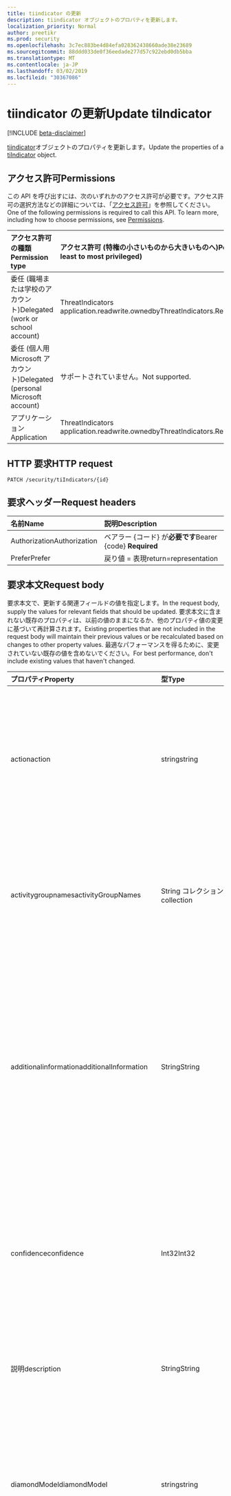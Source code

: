 ```yaml
---
title: tiindicator の更新
description: tiindicator オブジェクトのプロパティを更新します。
localization_priority: Normal
author: preetikr
ms.prod: security
ms.openlocfilehash: 3c7ec883be4d84efa028362438660ade38e23689
ms.sourcegitcommit: 88ddd033de0f36eedade277d57c922ebd0db5bba
ms.translationtype: MT
ms.contentlocale: ja-JP
ms.lasthandoff: 03/02/2019
ms.locfileid: "30367086"
---
```

# <a name="update-tiindicator"></a><span data-ttu-id="593c2-103">tiindicator の更新</span><span class="sxs-lookup"><span data-stu-id="593c2-103">Update tiIndicator</span></span>

[!INCLUDE [beta-disclaimer](../../includes/beta-disclaimer.md)]

<span data-ttu-id="593c2-104">[tiindicator](../resources/tiindicator.md)オブジェクトのプロパティを更新します。</span><span class="sxs-lookup"><span data-stu-id="593c2-104">Update the properties of a [tiIndicator](../resources/tiindicator.md) object.</span></span>

## <a name="permissions"></a><span data-ttu-id="593c2-105">アクセス許可</span><span class="sxs-lookup"><span data-stu-id="593c2-105">Permissions</span></span>

<span data-ttu-id="593c2-p101">この API を呼び出すには、次のいずれかのアクセス許可が必要です。アクセス許可の選択方法などの詳細については、「[アクセス許可](/graph/permissions-reference)」を参照してください。</span><span class="sxs-lookup"><span data-stu-id="593c2-p101">One of the following permissions is required to call this API. To learn more, including how to choose permissions, see [Permissions](/graph/permissions-reference).</span></span>

| <span data-ttu-id="593c2-108">アクセス許可の種類</span><span class="sxs-lookup"><span data-stu-id="593c2-108">Permission type</span></span>                        | <span data-ttu-id="593c2-109">アクセス許可 (特権の小さいものから大きいものへ)</span><span class="sxs-lookup"><span data-stu-id="593c2-109">Permissions (from least to most privileged)</span></span> |
|:---------------------------------------|:--------------------------------------------|
| <span data-ttu-id="593c2-110">委任 (職場または学校のアカウント)</span><span class="sxs-lookup"><span data-stu-id="593c2-110">Delegated (work or school account)</span></span>     | <span data-ttu-id="593c2-111">ThreatIndicators application.readwrite.ownedby</span><span class="sxs-lookup"><span data-stu-id="593c2-111">ThreatIndicators.ReadWrite.OwnedBy</span></span> |
| <span data-ttu-id="593c2-112">委任 (個人用 Microsoft アカウント)</span><span class="sxs-lookup"><span data-stu-id="593c2-112">Delegated (personal Microsoft account)</span></span> | <span data-ttu-id="593c2-113">サポートされていません。</span><span class="sxs-lookup"><span data-stu-id="593c2-113">Not supported.</span></span> |
| <span data-ttu-id="593c2-114">アプリケーション</span><span class="sxs-lookup"><span data-stu-id="593c2-114">Application</span></span>                            | <span data-ttu-id="593c2-115">ThreatIndicators application.readwrite.ownedby</span><span class="sxs-lookup"><span data-stu-id="593c2-115">ThreatIndicators.ReadWrite.OwnedBy</span></span> |

## <a name="http-request"></a><span data-ttu-id="593c2-116">HTTP 要求</span><span class="sxs-lookup"><span data-stu-id="593c2-116">HTTP request</span></span>

<!-- { "blockType": "ignored" } -->

```http
PATCH /security/tiIndicators/{id}
```

## <a name="request-headers"></a><span data-ttu-id="593c2-117">要求ヘッダー</span><span class="sxs-lookup"><span data-stu-id="593c2-117">Request headers</span></span>

| <span data-ttu-id="593c2-118">名前</span><span class="sxs-lookup"><span data-stu-id="593c2-118">Name</span></span>       | <span data-ttu-id="593c2-119">説明</span><span class="sxs-lookup"><span data-stu-id="593c2-119">Description</span></span>|
|:-----------|:-----------|
| <span data-ttu-id="593c2-120">Authorization</span><span class="sxs-lookup"><span data-stu-id="593c2-120">Authorization</span></span> | <span data-ttu-id="593c2-121">ベアラー {コード} が**必要です**</span><span class="sxs-lookup"><span data-stu-id="593c2-121">Bearer {code} **Required**</span></span> |
|<span data-ttu-id="593c2-122">Prefer</span><span class="sxs-lookup"><span data-stu-id="593c2-122">Prefer</span></span> | <span data-ttu-id="593c2-123">戻り値 = 表現</span><span class="sxs-lookup"><span data-stu-id="593c2-123">return=representation</span></span> |

## <a name="request-body"></a><span data-ttu-id="593c2-124">要求本文</span><span class="sxs-lookup"><span data-stu-id="593c2-124">Request body</span></span>

<span data-ttu-id="593c2-125">要求本文で、更新する関連フィールドの値を指定します。</span><span class="sxs-lookup"><span data-stu-id="593c2-125">In the request body, supply the values for relevant fields that should be updated.</span></span> <span data-ttu-id="593c2-126">要求本文に含まれない既存のプロパティは、以前の値のままになるか、他のプロパティ値の変更に基づいて再計算されます。</span><span class="sxs-lookup"><span data-stu-id="593c2-126">Existing properties that are not included in the request body will maintain their previous values or be recalculated based on changes to other property values.</span></span> <span data-ttu-id="593c2-127">最適なパフォーマンスを得るために、変更されていない既存の値を含めないでください。</span><span class="sxs-lookup"><span data-stu-id="593c2-127">For best performance, don't include existing values that haven't changed.</span></span>

| <span data-ttu-id="593c2-128">プロパティ</span><span class="sxs-lookup"><span data-stu-id="593c2-128">Property</span></span>     | <span data-ttu-id="593c2-129">型</span><span class="sxs-lookup"><span data-stu-id="593c2-129">Type</span></span>        | <span data-ttu-id="593c2-130">説明</span><span class="sxs-lookup"><span data-stu-id="593c2-130">Description</span></span> |
|:-------------|:------------|:------------|
|<span data-ttu-id="593c2-131">action</span><span class="sxs-lookup"><span data-stu-id="593c2-131">action</span></span>|<span data-ttu-id="593c2-132">string</span><span class="sxs-lookup"><span data-stu-id="593c2-132">string</span></span>| <span data-ttu-id="593c2-133">インジケーターが targetproduct セキュリティツール内から一致した場合に適用するアクション。</span><span class="sxs-lookup"><span data-stu-id="593c2-133">The action to apply if the indicator is matched from within the targetProduct security tool.</span></span> <span data-ttu-id="593c2-134">使用可能な値は、`unknown`、`allow`、`block`、`alert` です。</span><span class="sxs-lookup"><span data-stu-id="593c2-134">Possible values are: `unknown`, `allow`, `block`, `alert`.</span></span>|
|<span data-ttu-id="593c2-135">activitygroupnames</span><span class="sxs-lookup"><span data-stu-id="593c2-135">activityGroupNames</span></span>|<span data-ttu-id="593c2-136">String コレクション</span><span class="sxs-lookup"><span data-stu-id="593c2-136">String collection</span></span>|<span data-ttu-id="593c2-137">脅威指標でカバーされる悪意のあるアクティビティを担当する、その当事者のためのサイバー脅威インテリジェンス名。</span><span class="sxs-lookup"><span data-stu-id="593c2-137">The cyber threat intelligence name(s) for the parties responsible for the malicious activity covered by the threat indicator.</span></span>|
|<span data-ttu-id="593c2-138">additionalinformation</span><span class="sxs-lookup"><span data-stu-id="593c2-138">additionalInformation</span></span>|<span data-ttu-id="593c2-139">String</span><span class="sxs-lookup"><span data-stu-id="593c2-139">String</span></span>|<span data-ttu-id="593c2-140">他の tiindicator プロパティでカバーされていない特別なデータが配置される可能性がある catchall 領域。</span><span class="sxs-lookup"><span data-stu-id="593c2-140">A catchall area into which extra data from the indicator not covered by the other tiIndicator properties may be placed.</span></span> <span data-ttu-id="593c2-141">通常、additionalinformation に配置されるデータは、targetproduct セキュリティツールでは使用されません。</span><span class="sxs-lookup"><span data-stu-id="593c2-141">Data placed into additionalInformation will typically not be utilized by the targetProduct security tool.</span></span>|
|<span data-ttu-id="593c2-142">confidence</span><span class="sxs-lookup"><span data-stu-id="593c2-142">confidence</span></span>|<span data-ttu-id="593c2-143">Int32</span><span class="sxs-lookup"><span data-stu-id="593c2-143">Int32</span></span>|<span data-ttu-id="593c2-144">インジケーター内のデータが悪意のある動作を正確に特定していることを表す整数。</span><span class="sxs-lookup"><span data-stu-id="593c2-144">An integer representing the confidence the data within the indicator accurately identifies malicious behavior.</span></span> <span data-ttu-id="593c2-145">指定できる値は 0 ~ 100 で、100は最高です。</span><span class="sxs-lookup"><span data-stu-id="593c2-145">Acceptable values are 0 – 100 with 100 being the highest.</span></span>|
|<span data-ttu-id="593c2-146">説明</span><span class="sxs-lookup"><span data-stu-id="593c2-146">description</span></span>|<span data-ttu-id="593c2-147">String</span><span class="sxs-lookup"><span data-stu-id="593c2-147">String</span></span>|<span data-ttu-id="593c2-148">インジケーターで表される脅威の簡単な説明 (100 文字以内)。</span><span class="sxs-lookup"><span data-stu-id="593c2-148">Brief description (100 characters or less) of the threat represented by the indicator.</span></span>|
|<span data-ttu-id="593c2-149">diamondModel</span><span class="sxs-lookup"><span data-stu-id="593c2-149">diamondModel</span></span>|<span data-ttu-id="593c2-150">string</span><span class="sxs-lookup"><span data-stu-id="593c2-150">string</span></span>|<span data-ttu-id="593c2-151">このインジケーターが存在する菱形モデルの領域。</span><span class="sxs-lookup"><span data-stu-id="593c2-151">The area of the Diamond Model in which this indicator exists.</span></span> <span data-ttu-id="593c2-152">可能な値は、`unknown`、`adversary`、`capability`、`infrastructure`、`victim` です。</span><span class="sxs-lookup"><span data-stu-id="593c2-152">Possible values are: `unknown`, `adversary`, `capability`, `infrastructure`, `victim`.</span></span>|
|<span data-ttu-id="593c2-153">expirationDateTime</span><span class="sxs-lookup"><span data-stu-id="593c2-153">expirationDateTime</span></span>|<span data-ttu-id="593c2-154">DateTimeOffset</span><span class="sxs-lookup"><span data-stu-id="593c2-154">DateTimeOffset</span></span>| <span data-ttu-id="593c2-155">インジケーターがいつ期限切れになるかを示す DateTime 文字列。</span><span class="sxs-lookup"><span data-stu-id="593c2-155">DateTime string indicating when the Indicator expires.</span></span> <span data-ttu-id="593c2-156">システム内の古いインジケーターが保持されないようにするには、すべてのインジケーターに有効期限が設定されている必要があります。</span><span class="sxs-lookup"><span data-stu-id="593c2-156">All indicators must have an expiration date to avoid stale indicators persisting in the system.</span></span> <span data-ttu-id="593c2-157">Timestamp 型は、ISO 8601 形式を使用して日付と時刻の情報を表し、常に UTC 時間です。</span><span class="sxs-lookup"><span data-stu-id="593c2-157">The Timestamp type represents date and time information using ISO 8601 format and is always in UTC time.</span></span> <span data-ttu-id="593c2-158">たとえば、2014 年 1 月 1 日午前 0 時 (UTC) は、次のようになります。`2014-01-01T00:00:00Z`</span><span class="sxs-lookup"><span data-stu-id="593c2-158">For example, midnight UTC on Jan 1, 2014 would look like this: `2014-01-01T00:00:00Z`.</span></span>|
|<span data-ttu-id="593c2-159">externalId</span><span class="sxs-lookup"><span data-stu-id="593c2-159">externalId</span></span>|<span data-ttu-id="593c2-160">String</span><span class="sxs-lookup"><span data-stu-id="593c2-160">String</span></span>|<span data-ttu-id="593c2-161">インジケーターをインジケータープロバイダーのシステム (例: 外部キー) に結びつける識別番号。</span><span class="sxs-lookup"><span data-stu-id="593c2-161">An identification number that ties the indicator back to the indicator provider’s system (e.g. a foreign key).</span></span>|
|<span data-ttu-id="593c2-162">isActive</span><span class="sxs-lookup"><span data-stu-id="593c2-162">isActive</span></span>|<span data-ttu-id="593c2-163">Boolean</span><span class="sxs-lookup"><span data-stu-id="593c2-163">Boolean</span></span>|<span data-ttu-id="593c2-164">システム内のインジケーターを非アクティブ化するために使用されます。</span><span class="sxs-lookup"><span data-stu-id="593c2-164">Used to deactivate indicators within system.</span></span> <span data-ttu-id="593c2-165">既定では、送信されたインジケーターはすべてアクティブとして設定されます。</span><span class="sxs-lookup"><span data-stu-id="593c2-165">By default, any indicator submitted is set as active.</span></span> <span data-ttu-id="593c2-166">ただし、プロバイダーは、この設定を使用した既存のインジケーターを ' False ' に送信して、システム内のインジケーターを非アクティブ化することができます。</span><span class="sxs-lookup"><span data-stu-id="593c2-166">However, providers may submit existing indicators with this set to ‘False’ to deactivate indicators in the system.</span></span>|
|<span data-ttu-id="593c2-167">"出てきたチェイン"</span><span class="sxs-lookup"><span data-stu-id="593c2-167">killChain</span></span>|<span data-ttu-id="593c2-168">String コレクション</span><span class="sxs-lookup"><span data-stu-id="593c2-168">String collection</span></span>|<span data-ttu-id="593c2-169">このインジケーターが対象とする、キルチェーン上の点または点を表す文字列の JSON 配列。</span><span class="sxs-lookup"><span data-stu-id="593c2-169">A JSON array of strings that describes which point or points on the Kill Chain this indicator targets.</span></span> <span data-ttu-id="593c2-170">正確な値については、以下の「"" を参照」の値」を参照してください。</span><span class="sxs-lookup"><span data-stu-id="593c2-170">See "killChain values" below for exact values.</span></span>|
|<span data-ttu-id="593c2-171">knownfalse 陽性</span><span class="sxs-lookup"><span data-stu-id="593c2-171">knownFalsePositives</span></span>|<span data-ttu-id="593c2-172">String</span><span class="sxs-lookup"><span data-stu-id="593c2-172">String</span></span>|<span data-ttu-id="593c2-173">インジケーターが誤検知を引き起こす可能性があるシナリオ。</span><span class="sxs-lookup"><span data-stu-id="593c2-173">Scenarios in which the indicator may cause false positives.</span></span> <span data-ttu-id="593c2-174">これは、人間が判読できるテキストである必要があります。</span><span class="sxs-lookup"><span data-stu-id="593c2-174">This should be human-readable text.</span></span>|
|<span data-ttu-id="593c2-175">lastReportedDateTime</span><span class="sxs-lookup"><span data-stu-id="593c2-175">lastReportedDateTime</span></span>|<span data-ttu-id="593c2-176">DateTimeOffset</span><span class="sxs-lookup"><span data-stu-id="593c2-176">DateTimeOffset</span></span>|<span data-ttu-id="593c2-177">最後にインジケーターが表示された時刻。</span><span class="sxs-lookup"><span data-stu-id="593c2-177">The last time the indicator was seen.</span></span> <span data-ttu-id="593c2-178">Timestamp 型は、ISO 8601 形式を使用して日付と時刻の情報を表し、常に UTC 時間です。</span><span class="sxs-lookup"><span data-stu-id="593c2-178">The Timestamp type represents date and time information using ISO 8601 format and is always in UTC time.</span></span> <span data-ttu-id="593c2-179">たとえば、2014 年 1 月 1 日午前 0 時 (UTC) は、次のようになります。`2014-01-01T00:00:00Z`</span><span class="sxs-lookup"><span data-stu-id="593c2-179">For example, midnight UTC on Jan 1, 2014 would look like this: `2014-01-01T00:00:00Z`</span></span>|
|<span data-ttu-id="593c2-180">悪意のある refrefamilynames</span><span class="sxs-lookup"><span data-stu-id="593c2-180">malwareFamilyNames</span></span>|<span data-ttu-id="593c2-181">String コレクション</span><span class="sxs-lookup"><span data-stu-id="593c2-181">String collection</span></span>|<span data-ttu-id="593c2-182">インジケーターに関連付けられたマルウェアファミリ名 (存在する場合)。</span><span class="sxs-lookup"><span data-stu-id="593c2-182">The malware family name associated with an indicator if it exists.</span></span> <span data-ttu-id="593c2-183">microsoft では、Windows Defender セキュリティインテリジェンスの[脅威の百科事典](https://www.microsoft.com/wdsi/threats)を使用して検出できる場合は、microsoft マルウェアファミリ名を推奨しています。</span><span class="sxs-lookup"><span data-stu-id="593c2-183">Microsoft prefers the Microsoft malware family name if at all possible which can be found via the Windows Defender Security Intelligence [threat encyclopedia](https://www.microsoft.com/wdsi/threats).</span></span>|
|<span data-ttu-id="593c2-184">「いいえ veonly」</span><span class="sxs-lookup"><span data-stu-id="593c2-184">passiveOnly</span></span>|<span data-ttu-id="593c2-185">Boolean</span><span class="sxs-lookup"><span data-stu-id="593c2-185">Boolean</span></span>|<span data-ttu-id="593c2-186">エンドユーザーに表示されるイベントをインジケーターがトリガーするかどうかを決定します。</span><span class="sxs-lookup"><span data-stu-id="593c2-186">Determines if the indicator should trigger an event that is visible to an end-user.</span></span> <span data-ttu-id="593c2-187">[true] に設定されている場合、セキュリティツールは、' hit ' が発生したことをエンドユーザーに通知しません。</span><span class="sxs-lookup"><span data-stu-id="593c2-187">When set to ‘true,’ security tools will not notify the end user that a ‘hit’ has occurred.</span></span> <span data-ttu-id="593c2-188">これは、通常、一致が発生したが、その操作は実行されないことをログに記録するセキュリティ製品によって、監査またはサイレントモードとして扱われます。</span><span class="sxs-lookup"><span data-stu-id="593c2-188">This is most often treated as audit or silent mode by security products where they will simply log that a match occurred but will not perform the action.</span></span> <span data-ttu-id="593c2-189">既定値は false です。</span><span class="sxs-lookup"><span data-stu-id="593c2-189">Default value is false.</span></span>|
|<span data-ttu-id="593c2-190">重大度</span><span class="sxs-lookup"><span data-stu-id="593c2-190">severity</span></span>|<span data-ttu-id="593c2-191">Int32</span><span class="sxs-lookup"><span data-stu-id="593c2-191">Int32</span></span>|<span data-ttu-id="593c2-192">インジケーター内のデータによって識別される、悪意のある動作の重要度を表す整数。</span><span class="sxs-lookup"><span data-stu-id="593c2-192">An integer representing the severity of the malicious behavior identified by the data within the indicator.</span></span> <span data-ttu-id="593c2-193">指定可能な値は0–5で、5は最も深刻であり、0はまったく重要ではありません。</span><span class="sxs-lookup"><span data-stu-id="593c2-193">Acceptable values are 0 – 5 where 5 is the most severe and zero is not severe at all.</span></span> <span data-ttu-id="593c2-194">既定値は3です。</span><span class="sxs-lookup"><span data-stu-id="593c2-194">Default value is 3.</span></span>|
|<span data-ttu-id="593c2-195">tags</span><span class="sxs-lookup"><span data-stu-id="593c2-195">tags</span></span>|<span data-ttu-id="593c2-196">String コレクション</span><span class="sxs-lookup"><span data-stu-id="593c2-196">String collection</span></span>|<span data-ttu-id="593c2-197">任意のタグ/キーワードを格納する文字列の JSON 配列。</span><span class="sxs-lookup"><span data-stu-id="593c2-197">A JSON array of strings that stores arbitrary tags/keywords.</span></span>|
|<span data-ttu-id="593c2-198">tlpLevel</span><span class="sxs-lookup"><span data-stu-id="593c2-198">tlpLevel</span></span>|<span data-ttu-id="593c2-199">string</span><span class="sxs-lookup"><span data-stu-id="593c2-199">string</span></span>| <span data-ttu-id="593c2-200">インジケーターのトラフィックライトプロトコルの値。</span><span class="sxs-lookup"><span data-stu-id="593c2-200">Traffic Light Protocol value for the indicator.</span></span> <span data-ttu-id="593c2-201">可能な値は、`unknown`、`white`、`green`、`amber`、`red` です。</span><span class="sxs-lookup"><span data-stu-id="593c2-201">Possible values are: `unknown`, `white`, `green`, `amber`, `red`.</span></span>|

### <a name="diamondmodel-values"></a><span data-ttu-id="593c2-202">diamondModel の値</span><span class="sxs-lookup"><span data-stu-id="593c2-202">diamondModel values</span></span>

<span data-ttu-id="593c2-203">このモデルの詳細については、[ダイヤモンドモデル](http://diamondmodel.org)を参照してください。</span><span class="sxs-lookup"><span data-stu-id="593c2-203">For information about this model, see [The diamond model](http://diamondmodel.org).</span></span>

| <span data-ttu-id="593c2-204">値</span><span class="sxs-lookup"><span data-stu-id="593c2-204">Values</span></span> | <span data-ttu-id="593c2-205">説明</span><span class="sxs-lookup"><span data-stu-id="593c2-205">Description</span></span> |
|:-------|:------------|
|<span data-ttu-id="593c2-206">攻撃</span><span class="sxs-lookup"><span data-stu-id="593c2-206">adversary</span></span>|<span data-ttu-id="593c2-207">このマークは、敵対について説明します。</span><span class="sxs-lookup"><span data-stu-id="593c2-207">The indicator describes the adversary.</span></span>|
|<span data-ttu-id="593c2-208">capability</span><span class="sxs-lookup"><span data-stu-id="593c2-208">capability</span></span>|<span data-ttu-id="593c2-209">マークは敵対機の機能です。</span><span class="sxs-lookup"><span data-stu-id="593c2-209">The indicator is a capability of the adversary.</span></span>|
|<span data-ttu-id="593c2-210">構築</span><span class="sxs-lookup"><span data-stu-id="593c2-210">infrastructure</span></span>|<span data-ttu-id="593c2-211">このインジケーターは、敵対のインフラストラクチャを示しています。</span><span class="sxs-lookup"><span data-stu-id="593c2-211">The indicator describes infrastructure of the adversary.</span></span>|
|<span data-ttu-id="593c2-212">犠牲</span><span class="sxs-lookup"><span data-stu-id="593c2-212">victim</span></span>|<span data-ttu-id="593c2-213">インジケーターは、敵対者の被害者を示します。</span><span class="sxs-lookup"><span data-stu-id="593c2-213">The indicator describes the victim of the adversary.</span></span>|

### <a name="killchain-values"></a><span data-ttu-id="593c2-214">指定した値の継承</span><span class="sxs-lookup"><span data-stu-id="593c2-214">killChain values</span></span>

| <span data-ttu-id="593c2-215">値</span><span class="sxs-lookup"><span data-stu-id="593c2-215">Values</span></span> | <span data-ttu-id="593c2-216">説明</span><span class="sxs-lookup"><span data-stu-id="593c2-216">Description</span></span> |
|:-------|:------------|
|<span data-ttu-id="593c2-217">アクション</span><span class="sxs-lookup"><span data-stu-id="593c2-217">Actions</span></span>|<span data-ttu-id="593c2-218">"目的に対するアクション" を表します。</span><span class="sxs-lookup"><span data-stu-id="593c2-218">Represents “Actions on Objectives”.</span></span> <span data-ttu-id="593c2-219">攻撃者が侵害されたシステムを活用して、分散型サービス拒否攻撃などの処理を実行している。</span><span class="sxs-lookup"><span data-stu-id="593c2-219">The attacker is leveraging the compromised system to take actions such as a distributed denial of service attack.</span></span>|
|<span data-ttu-id="593c2-220">基準</span><span class="sxs-lookup"><span data-stu-id="593c2-220">C2</span></span>|<span data-ttu-id="593c2-221">侵害されたシステムの操作によって制御されるチャネルを表します。</span><span class="sxs-lookup"><span data-stu-id="593c2-221">Represents the control channel by which a compromised system is manipulated.</span></span>|
|<span data-ttu-id="593c2-222">配信</span><span class="sxs-lookup"><span data-stu-id="593c2-222">Delivery</span></span>|<span data-ttu-id="593c2-223">悪用コードを (例: USB、電子メール、web サイトなどの) 被害に分配するプロセス。</span><span class="sxs-lookup"><span data-stu-id="593c2-223">The process of distributing the exploit code to victims (for example USB, email, websites).</span></span>|
|<span data-ttu-id="593c2-224">活用</span><span class="sxs-lookup"><span data-stu-id="593c2-224">Exploitation</span></span>|<span data-ttu-id="593c2-225">脆弱性を利用するエクスプロイトコード (例: コードの実行)。</span><span class="sxs-lookup"><span data-stu-id="593c2-225">The exploit code taking advantage of vulnerabilities (for example, code execution).</span></span>|
|<span data-ttu-id="593c2-226">インストール</span><span class="sxs-lookup"><span data-stu-id="593c2-226">Installation</span></span>|<span data-ttu-id="593c2-227">脆弱性が悪用された後にマルウェアをインストールする。</span><span class="sxs-lookup"><span data-stu-id="593c2-227">Installing malware after a vulnerability has been exploited.</span></span>|
|<span data-ttu-id="593c2-228">予備</span><span class="sxs-lookup"><span data-stu-id="593c2-228">Reconnaissance</span></span>|<span data-ttu-id="593c2-229">マークは、今後の攻撃で使用されるアクティビティグループの情報の証拠です。</span><span class="sxs-lookup"><span data-stu-id="593c2-229">Indicator is evidence of an activity group harvesting information to be used in a future attack.</span></span>|
|<span data-ttu-id="593c2-230">Weaponization</span><span class="sxs-lookup"><span data-stu-id="593c2-230">Weaponization</span></span>|<span data-ttu-id="593c2-231">脆弱性を悪用コードに変える (たとえば、マルウェア)。</span><span class="sxs-lookup"><span data-stu-id="593c2-231">Turning a vulnerability into exploit code (for example, malware).</span></span>|

### <a name="tlplevel-values"></a><span data-ttu-id="593c2-232">tlpLevel の値</span><span class="sxs-lookup"><span data-stu-id="593c2-232">tlpLevel values</span></span>

<span data-ttu-id="593c2-233">各インジケーターには、送信時にトラフィックライトプロトコル (tlp) 値が必要です。</span><span class="sxs-lookup"><span data-stu-id="593c2-233">Every indicator must have a Traffic Light Protocol (tlp) value when it is submitted.</span></span> <span data-ttu-id="593c2-234">この値は、特定のインジケーターの感度と共有の範囲を表します。</span><span class="sxs-lookup"><span data-stu-id="593c2-234">This value represents the sensitivity and sharing scope of a given indicator.</span></span>

| <span data-ttu-id="593c2-235">値</span><span class="sxs-lookup"><span data-stu-id="593c2-235">Values</span></span> | <span data-ttu-id="593c2-236">説明</span><span class="sxs-lookup"><span data-stu-id="593c2-236">Description</span></span> |
|:-------|:------------|
|<span data-ttu-id="593c2-237">白</span><span class="sxs-lookup"><span data-stu-id="593c2-237">White</span></span>| <span data-ttu-id="593c2-238">共有スコープ: 無制限。</span><span class="sxs-lookup"><span data-stu-id="593c2-238">Sharing scope: Unlimited.</span></span> <span data-ttu-id="593c2-239">インジケーターは無制限に共有できます。制限はありません。</span><span class="sxs-lookup"><span data-stu-id="593c2-239">Indicators can be shared freely, without restriction.</span></span>|
|<span data-ttu-id="593c2-240">緑</span><span class="sxs-lookup"><span data-stu-id="593c2-240">Green</span></span>| <span data-ttu-id="593c2-241">共有スコープ: コミュニティ。</span><span class="sxs-lookup"><span data-stu-id="593c2-241">Sharing scope: Community.</span></span> <span data-ttu-id="593c2-242">インジケーターはセキュリティコミュニティと共有できます。</span><span class="sxs-lookup"><span data-stu-id="593c2-242">Indicators can be shared with the security community.</span></span>|
|<span data-ttu-id="593c2-243">黄色い</span><span class="sxs-lookup"><span data-stu-id="593c2-243">Amber</span></span>| <span data-ttu-id="593c2-244">共有スコープ: 制限されています。</span><span class="sxs-lookup"><span data-stu-id="593c2-244">Sharing scope: Limited.</span></span> <span data-ttu-id="593c2-245">これは、インジケーターの既定の設定であり、共有を脅威インテリジェンスを実装するサービスとサービスオペレーターだけに限定し、共有を制限します。2) システムの動作がインジケーターと同じであるお客様。</span><span class="sxs-lookup"><span data-stu-id="593c2-245">This is the default setting for indicators and restricts sharing to only those with a need-to-know: 1) Services and service operators that implement threat intelligence; 2) Customers whose system(s) exhibit behavior consistent with the indicator.</span></span>|
|<span data-ttu-id="593c2-246">赤</span><span class="sxs-lookup"><span data-stu-id="593c2-246">Red</span></span>| <span data-ttu-id="593c2-247">共有スコープ: Personal。</span><span class="sxs-lookup"><span data-stu-id="593c2-247">Sharing scope: Personal.</span></span> <span data-ttu-id="593c2-248">これらのインジケーターは、本人でのみ直接共有されるようになっています。</span><span class="sxs-lookup"><span data-stu-id="593c2-248">These indicators are to only be shared directly and, preferably, in person.</span></span> <span data-ttu-id="593c2-249">通常は、指定された制限によって tlp 赤のインジケーターは取り込まれたされません。</span><span class="sxs-lookup"><span data-stu-id="593c2-249">Typically, TLP Red indicators are not ingested due to their pre-defined restrictions.</span></span> <span data-ttu-id="593c2-250">tlp 赤のインジケーターが送信され\*\*\*\* た場合は、"いいえ" の`True`プロパティをに設定する必要があります。</span><span class="sxs-lookup"><span data-stu-id="593c2-250">If TLP Red indicators are submitted, the **passiveOnly** property should be set to `True` as well.</span></span> |

## <a name="response"></a><span data-ttu-id="593c2-251">応答</span><span class="sxs-lookup"><span data-stu-id="593c2-251">Response</span></span>

<span data-ttu-id="593c2-252">成功した場合、このメソッドは `204 No Content` 応答コードを返します。</span><span class="sxs-lookup"><span data-stu-id="593c2-252">If successful, this method returns a `204 No Content` response code.</span></span>

<span data-ttu-id="593c2-253">省略可能な`200 OK`要求ヘッダーが使用されている場合、メソッドは応答コードと、応答本文で更新された[tiindicator](../resources/tiIndicator.md)オブジェクトを返します。</span><span class="sxs-lookup"><span data-stu-id="593c2-253">If the optional request header is used, the method returns a `200 OK` response code and the updated [tiIndicator](../resources/tiIndicator.md) object in the response body.</span></span>

## <a name="examples"></a><span data-ttu-id="593c2-254">例</span><span class="sxs-lookup"><span data-stu-id="593c2-254">Examples</span></span>

### <a name="example-1-request-without-prefer-header"></a><span data-ttu-id="593c2-255">例 1: 希望するヘッダーのない要求</span><span class="sxs-lookup"><span data-stu-id="593c2-255">Example 1: Request without Prefer header</span></span>

### <a name="request"></a><span data-ttu-id="593c2-256">要求</span><span class="sxs-lookup"><span data-stu-id="593c2-256">Request</span></span>

<span data-ttu-id="593c2-257">ヘッダーの`Prefer`ない要求の例を次に示します。</span><span class="sxs-lookup"><span data-stu-id="593c2-257">The following is an example of the request without the `Prefer` header.</span></span>
<!-- {
  "blockType": "request",
  "name": "update_tiIndicator"
}-->

```http
PATCH https://graph.microsoft.com/beta/security/tiIndicators/{id}
Content-type: application/json

{
  "description": "description-updated",
}
```

### <a name="response"></a><span data-ttu-id="593c2-258">応答</span><span class="sxs-lookup"><span data-stu-id="593c2-258">Response</span></span>

<span data-ttu-id="593c2-259">応答の例を次に示します。</span><span class="sxs-lookup"><span data-stu-id="593c2-259">The following is an example of the response.</span></span>

<!-- {
  "blockType": "response",
  "truncated": true,
  "@odata.type": "microsoft.graph.tiIndicator"
} -->

```http
HTTP/1.1 204 No Content
```

### <a name="example-2-request-with-prefer-header"></a><span data-ttu-id="593c2-260">例 2: 要求ヘッダーを使用した要求</span><span class="sxs-lookup"><span data-stu-id="593c2-260">Example 2: Request with Prefer header</span></span>

### <a name="request"></a><span data-ttu-id="593c2-261">要求</span><span class="sxs-lookup"><span data-stu-id="593c2-261">Request</span></span>

<span data-ttu-id="593c2-262">`Prefer`ヘッダーを含む要求の例を次に示します。</span><span class="sxs-lookup"><span data-stu-id="593c2-262">The following is an example of the request that includes the `Prefer` header.</span></span>

<!-- {
  "blockType": "request",
  "name": "update_tiIndicator"
}-->

```http
PATCH https://graph.microsoft.com/beta/security/tiIndicators/{id}
Content-type: application/json
Prefer: return=representation

{
  "additionalInformation": "additionalInformation-after-update",
  "confidence": 42,
  "description": "description-after-update",
}
```

### <a name="response"></a><span data-ttu-id="593c2-263">応答</span><span class="sxs-lookup"><span data-stu-id="593c2-263">Response</span></span>

<span data-ttu-id="593c2-264">応答の例を次に示します。</span><span class="sxs-lookup"><span data-stu-id="593c2-264">The following is an example of the response.</span></span>

> [!NOTE]
> <span data-ttu-id="593c2-265">ここに示す response オブジェクトは読みやすいように短縮される場合があります。</span><span class="sxs-lookup"><span data-stu-id="593c2-265">The response object shown here might be shortened for readability.</span></span> <span data-ttu-id="593c2-266">実際の呼び出しではすべてのプロパティが返されます。</span><span class="sxs-lookup"><span data-stu-id="593c2-266">All the properties will be returned from an actual call.</span></span>

<!-- {
  "blockType": "response",
  "truncated": true,
  "@odata.type": "microsoft.graph.tiIndicator"
} -->

```http
HTTP/1.1 200 OK
Content-type: application/json

{
    "@odata.context": "https://graph.microsoft.com/beta/$metadata#Security/tiIndicators/$entity",
    "id": "e58c072b-c9bb-a5c4-34ce-eb69af44fb1e",
    "azureTenantId": "XXXXXXXXXXXXXXXXXXXXXXXXX",
    "action": null,
    "additionalInformation": "additionalInformation-after-update",
    "activityGroupNames": [],
    "confidence": 42,
    "description": "description-after-update",
}
```

<!-- uuid: 16cd6b66-4b1a-43a1-adaf-3a886856ed98
2019-02-04 14:57:30 UTC -->
<!-- {
  "type": "#page.annotation",
  "description": "Update tiIndicator",
  "keywords": "",
  "section": "documentation",
  "tocPath": ""
}-->
